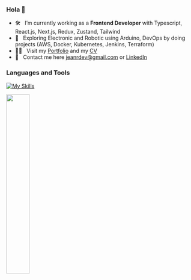 ### Hola 👋

- 🛠 &nbsp; I’m currently working as a <strong>Frontend Developer</strong> with Typescript, React.js, Next.js, Redux, Zustand, Tailwind
- 🚀 &nbsp; Exploring Electronic and Robotic using Arduino, DevOps by doing projects (AWS, Docker, Kubernetes, Jenkins, Terraform)
- 👨‍💻 &nbsp; Visit my [Portfolio](https://jeanrondon.is-a.dev) and my [CV](https://rxresu.me/jeandv/cv-jean-rondon)
- 💬 &nbsp; Contact me here jeanrdev@gmail.com or [LinkedIn](https://linkedin.com/in/jeanrondon)

### Languages and Tools

[![My Skills](https://skillicons.dev/icons?i=js,ts,react,redux,tailwind,graphql)](https://jeanrondon.is-a.dev)

<div align="mid">
  <img src="https://github-readme-stats.vercel.app/api?username=jeandv&theme=tokyonight&show_icons=true&hide_border=true&count_private=true" width="35%" />
</div>
